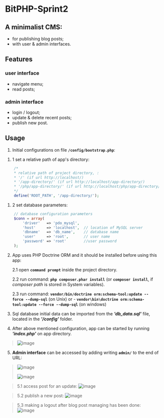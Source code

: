 # BitPHP-Sprint2

## A minimalist CMS:
  - for publishing blog posts;
  - with user & admin interfaces.

## Features

  ### user interface
  - navigate menu;
  - read posts;
      
  ### admin interface
  - login / logout;
  - update & delete recent posts;
  - publish new post.
  
## Usage

1) Initial configurations on file **`/config/bootstrap.php`**:

1. 1 set a relative path of app's directory:
```php
    /*
    * relative path of project directory, :
    * '/' (if url http://localhost/)
    * '/app-directory/' (if url http://localhost/app-directory/)
    * '/php/app-directory/' (if url http://localhost/php/app-directory/)
    */
    define('ROOT_PATH', '/app-directory/');
```

1. 2 set database parameters:
```php
    // database configuration parameters
    $conn = array(
        'driver'   => 'pdo_mysql',
        'host'     => 'localhost',  // location of MySQL server
        'dbname'   => 'db_name',    // database name
        'user'     => 'root',       // user name
        'password' => 'root'        //user password
    );

```
2) App uses PHP Doctrine ORM and it should be installed before using this app:

    2.1  open **`command prompt`** inside the project directory.

    2.2 run command: **`php composer.phar install`** (or **`composer install`**, if _composer path_ is stored in System variables).

    2.3 run command: **`vendor/bin/doctrine orm:schema-tool:update --force --dump-sql`** (on Unix) or - **`vendor\bin\doctrine orm:schema-tool:update --force --dump-sql`** (on windows)

3) Sql database initial data can be imported from the **_'db_data.sql'_** file, located in the **_'/config'_** folder.

4) After above mentioned configuration, app can be started by running **_'index.php'_** on app directory.

> ![image](https://user-images.githubusercontent.com/70706753/99279322-c991fe80-2838-11eb-8dce-e96f0949c39e.png)

5) **Admin interface** can be accessed by adding writing **`admin/`** to the end of URL:

> ![image](https://user-images.githubusercontent.com/70706753/99280646-3e196d00-283a-11eb-8988-73970c9c9115.png)
> 
> ![image](https://user-images.githubusercontent.com/70706753/99283084-31e2df00-283d-11eb-93c2-59e3d4f1fe2d.png)

> 5.1 access post for an update:
![image](https://user-images.githubusercontent.com/70706753/99281581-56d65280-283b-11eb-9df9-d73d6b561ffa.png)

> 5.2 publish a new post:
> ![image](https://user-images.githubusercontent.com/70706753/99281889-b46a9f00-283b-11eb-86e9-438b0afa67a6.png)

> 5.3 making a logout after blog post managing has been done:
> ![image](https://user-images.githubusercontent.com/70706753/99282387-496d9800-283c-11eb-85b3-cc1afdfc30b6.png)
